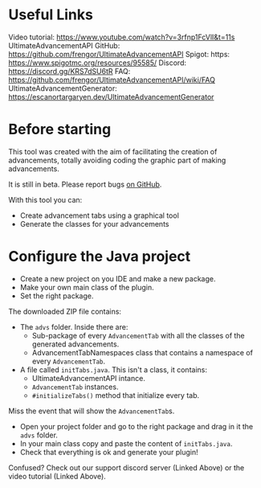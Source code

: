 # Useful Links

Video tutorial: https://www.youtube.com/watch?v=3rfnp1FcVlI&t=11s
UltimateAdvancementAPI GitHub: https://github.com/frengor/UltimateAdvancementAPI
Spigot: https: https://www.spigotmc.org/resources/95585/
Discord: https://discord.gg/KRS7dSU6tR
FAQ: https://github.com/frengor/UltimateAdvancementAPI/wiki/FAQ
UltimateAdvancementGenerator: https://escanortargaryen.dev/UltimateAdvancementGenerator


# Before starting

This tool was created with the aim of facilitating the creation of advancements, totally avoiding coding the graphic part of making advancements.

It is still in beta. Please report bugs [on GitHub](https://github.com/frengor/UltimateAdvancementAPI/issues).

With this tool you can:
* Create advancement tabs using a graphical tool
* Generate the classes for your advancements


# Configure the Java project

* Create a new project on you IDE and make a new package.
* Make your own main class of the plugin.
* Set the right package.

The downloaded ZIP file contains:
* The `advs` folder. Inside there are:
	* Sub-package of every `AdvancementTab` with all the classes of the generated advancements.
	* AdvancementTabNamespaces class that contains a namespace of every `AdvancementTab`.
* A file called `initTabs.java`. This isn't a class, it contains:
	* UltimateAdvancementAPI intance.
	* `AdvancementTab` instances.
	* `#initializeTabs()` method that initialize every tab.

Miss the event that will show the `AdvancementTab`s.

* Open your project folder and go to the right package and drag in it the `advs` folder.
* In your main class copy and paste the content of `initTabs.java`.
* Check that everything is ok and generate your plugin!


Confused? Check out our support discord server (Linked Above) or the video tutorial (Linked Above).

